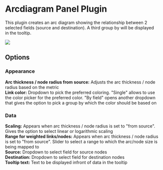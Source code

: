 # Arcdiagram Panel Plugin

This plugin creates an arc diagram showing the relationship between 2 selected fields (source and destination).
A third group by will be displayed in the tooltip.

![](https://github.com/esnet/esnet-arcdiagram-panel/tree/main/src/img/arcdiagram-plugin.png?raw=true)

## Options
### Appearance
**Arc thickness / node radius from source:** Adjusts the arc thickness / node radius based on the metric<br>
**Link color:** Dropdown to pick the preferred coloring. "Single" allows to use the color picker for the preferred color. "By field" opens another dropdown that gives the option to pick a group by which the color should be based on

### Data
**Scaling:** Appears when arc thickness / node radius is set to "from source". Gives the option to select linear or logarithmic scaling<br>
**Range for weighted links/nodes:** Appears when arc thickness / node radius is set to "from source". Slider to select a range to which the arc/node size is being mapped to<br>
**Source:** Dropdown to select field for source nodes<br>
**Destination:** Dropdown to select field for destination nodes<br>
**Tooltip text:** Text to be displayed infront of data in the tooltip
